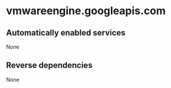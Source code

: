 # vmwareengine.googleapis.com

## Automatically enabled services

None

## Reverse dependencies

None
